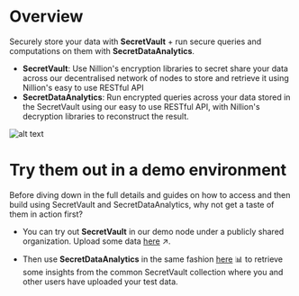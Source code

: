 # Overview

Securely store your data with **SecretVault** + run secure queries and computations on them with **SecretDataAnalytics**.

- **SecretVault**: Use Nillion's encryption libraries to secret share your data across our decentralised network of nodes to store and retrieve it using Nillion's easy to use RESTful API
- **SecretDataAnalytics**: Run encrypted queries across your data stored in the SecretVault using our easy to use RESTful API, with Nillion's decryption libraries to reconstruct the result.

![alt text](/img/nildb_diagram.png)

# Try them out in a demo environment

Before diving down in the full details and guides on how to access and then build using SecretVault and SecretDataAnalytics, why not get a taste of them in action first?

- You can try out **SecretVault** in our demo node under a publicly shared organization. Upload some data [here](../../api/nildb/upload-data) :arrow_upper_right:.

- Then use **SecretDataAnalytics** in the same fashion [here](../../api/nildb/add-query) :bar_chart: to retrieve some insights from the common SecretVault collection where you and other users have uploaded your test data.
